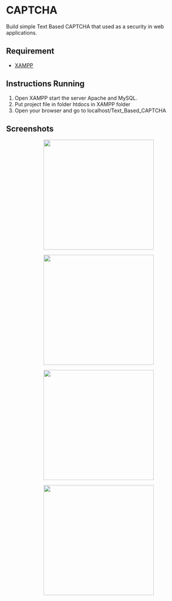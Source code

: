 # CAPTCHA
Build simple Text Based CAPTCHA that used as a security in web applications.

## Requirement

* [XAMPP](https://www.apachefriends.org/download.html)
 
## Instructions Running
1. Open XAMPP start the server Apache and MySQL.
2. Put project file  in folder htdocs in XAMPP folder
3. Open your browser and go to localhost/Text_Based_CAPTCHA

## Screenshots
<p align="center">
<img width="300” alt="Screen Shot" src="https://user-images.githubusercontent.com/27751735/95003969-ee664580-05ed-11eb-9e49-a459537e206e.png">
</p>

<p align="center">
<img width="300”  alt="Screen Shot" src="https://user-images.githubusercontent.com/27751735/95003971-eefedc00-05ed-11eb-9c1b-467c87c6fb56.png">
</p>

<p align="center">
<img width="300”  alt="Screen Shot" src="https://user-images.githubusercontent.com/27751735/95003974-f0300900-05ed-11eb-9a99-fad31f4e5b59.png">
</p>

<p align="center">
<img width="300”  alt="Screen Shot" src="https://user-images.githubusercontent.com/27751735/95003975-f1613600-05ed-11eb-96ce-e8018ebd177b.png">
</p>

